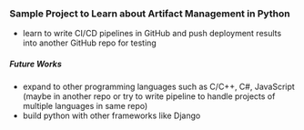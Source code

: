 ### Sample Project to Learn about Artifact Management in Python

- learn to write CI/CD pipelines in GitHub and push deployment results into another GitHub repo for testing

##### Future Works

- expand to other programming languages such as C/C++, C#, JavaScript (maybe in another repo or try to write pipeline to handle projects of multiple languages in same repo)
- build python with other frameworks like Django
